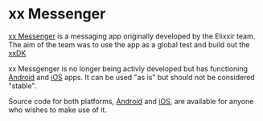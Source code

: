 # xx Messenger

[xx Messenger](https://xxmessenger.io/) is a messaging app originally developed by the Elixxir team. The aim of the team was to use the app as a global test and build out the [xxDK](../category/xxdk)

xx Messgenger is no longer being activly developed but has functioning [Android](https://links.xx.network/playstore) and [iOS](https://links.xx.network/appstore) apps. It can be used "as is" but should not be considered "stable".

Source code for both platforms, [Android](https://github.com/xxfoundation/elixxir-xx-Messenger-Android) and [iOS](https://github.com/xxfoundation/elixxir-xx-messenger-iOS), are available for anyone who wishes to make use of it.